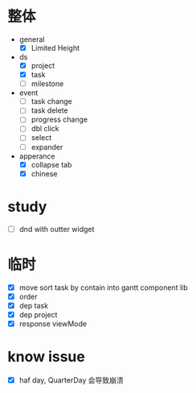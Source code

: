 # 整体

-   general
    -   [x] Limited Height
-   ds
    -   [x] project
    -   [x] task
    -   [ ] milestone
-   event
    -   [ ] task change
    -   [ ] task delete
    -   [ ] progress change
    -   [ ] dbl click
    -   [ ] select
    -   [ ] expander
-   apperance
    -   [x] collapse tab
    -   [x] chinese

# study

-   [ ] dnd with outter widget

# 临时

-   [x] move sort task by contain into gantt component lib
-   [x] order
-   [x] dep task
-   [x] dep project
-   [x] response viewMode

# know issue

-   [x] haf day, QuarterDay 会导致崩溃
